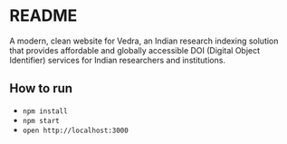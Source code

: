 # README

A modern, clean website for Vedra, an Indian research indexing solution that provides affordable and globally accessible DOI (Digital Object Identifier) services for Indian researchers and institutions.

## How to run

- `npm install`
- `npm start`
- `open http://localhost:3000`
